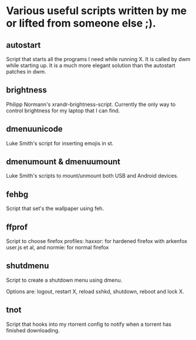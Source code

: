 # Various useful scripts written by me or lifted from someone else ;).

## autostart

Script that starts all the programs I need while running X. It is called by dwm while starting up. It is a much more elegant solution than the autostart patches in dwm.

## brightness

Philipp Normann's xrandr-brightness-script. Currently the only way to control brightness for my laptop that I can find.

## dmenuunicode

Luke Smith's script for inserting emojis in st.

## dmenumount & dmenuumount

Luke Smith's scripts to mount/unmount both USB and Android devices.

## fehbg

Script that set's the wallpaper using feh.

## ffprof

Script to choose firefox profiles: haxxor: for hardened firefox with arkenfox user.js et al, and normie: for normal firefox

## shutdmenu

Script to create a shutdown menu using dmenu.

Options are: logout, restart X, reload sxhkd, shutdown, reboot and lock X.

## tnot

Script that hooks into my rtorrent config to notify when a torrent has finished downloading.
